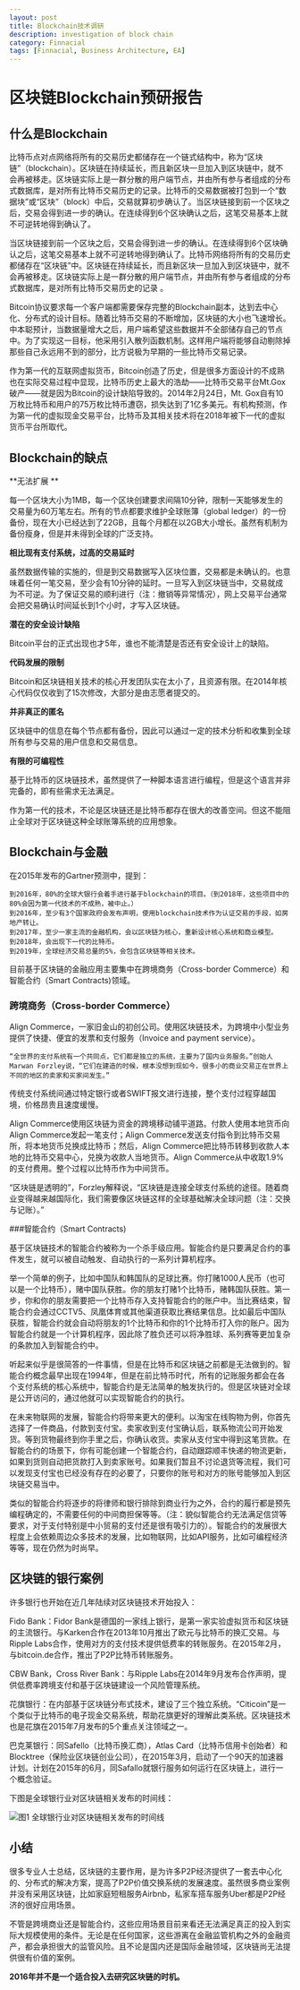 ```yaml
---
layout: post
title: Blockchain技术调研
description: investigation of block chain
category: Finnacial
tags: [Finnacial, Business Architecture, EA]
---
```


# 区块链Blockchain预研报告

## 什么是Blockchain

比特币点对点网络将所有的交易历史都储存在一个链式结构中，称为“区块链”（blockchain）。区块链在持续延长，而且新区块一旦加入到区块链中，就不会再被移走。区块链实际上是一群分散的用户端节点，并由所有参与者组成的分布式数据库，是对所有比特币交易历史的记录。比特币的交易数据被打包到一个“数据块”或“区块”（block）中后，交易就算初步确认了。当区块链接到前一个区块之后，交易会得到进一步的确认。在连续得到6个区块确认之后，这笔交易基本上就不可逆转地得到确认了。

当区块链接到前一个区块之后，交易会得到进一步的确认。在连续得到6个区块确认之后，这笔交易基本上就不可逆转地得到确认了。比特币网络将所有的交易历史都储存在“区块链”中。区块链在持续延长，而且新区块一旦加入到区块链中，就不会再被移走。区块链实际上是一群分散的用户端节点，并由所有参与者组成的分布式数据库，是对所有比特币交易历史的记录 。

Bitcoin协议要求每一个客户端都需要保存完整的Blockchain副本，达到去中心化、分布式的设计目标。随着比特币交易的不断增加，区块链的大小也飞速增长。中本聪预计，当数据量增大之后，用户端希望这些数据并不全部储存自己的节点中。为了实现这一目标，他采用引入散列函数机制。这样用户端将能够自动剔除掉那些自己永远用不到的部分，比方说极为早期的一些比特币交易记录。

作为第一代的互联网虚拟货币，Bitcoin创造了历史，但是很多方面设计的不成熟也在实际交易过程中显现，比特币历史上最大的浩劫——比特币交易平台Mt.Gox破产——就是因为Bitcoin的设计缺陷导致的。2014年2月24日，Mt. Gox自有10万枚比特币和用户的75万枚比特币遭窃，损失达到了1亿多美元。有机构预测，作为第一代的虚拟现金交易平台，比特币及其相关技术将在2018年被下一代的虚拟货币平台所取代。

## Blockchain的缺点

**无法扩展 **


每一个区块大小为1MB，每一个区块创建要求间隔10分钟，限制一天能够发生的交易量为60万笔左右。所有的节点都要求维护全球账簿（global ledger）的一份备份，现在大小已经达到了22GB，且每个月都在以2GB大小增长。虽然有机制为备份瘦身，但是并未得到全球的广泛支持。

**相比现有支付系统，过高的交易延时**


虽然数据传输的实施的，但是到交易数据写入区块位置，交易都是未确认的。也意味着任何一笔交易，至少会有10分钟的延时。一旦写入到区块链当中，交易就成为不可逆。为了保证交易的顺利进行（注：撤销等异常情况），网上交易平台通常会把交易确认时间延长到1个小时，才写入区块链。

**潜在的安全设计缺陷**


Bitcoin平台的正式出现也才5年，谁也不能清楚是否还有安全设计上的缺陷。

**代码发展的限制**


Bitcoin和区块链相关技术的核心开发团队实在太小了，且资源有限。在2014年核心代码仅仅收到了15次修改，大部分是由志愿者提交的。

**并非真正的匿名**


区块链中的信息在每个节点都有备份，因此可以通过一定的技术分析和收集到全球所有参与交易的用户信息和交易信息。

**有限的可编程性**


基于比特币的区块链技术，虽然提供了一种脚本语言进行编程，但是这个语言并非完备的，即有些需求无法满足。

作为第一代的技术，不论是区块链还是比特币都存在很大的改善空间。但这不能阻止全球对于区块链这种全球账簿系统的应用想象。

## Blockchain与金融
在2015年发布的Gartner预测中，提到：

	到2016年，80%的全球大银行会着手进行基于blockchain的项目。（到2018年，这些项目中的80%会因为第一代技术的不成熟，被中止。）
	到2016年，至少有3个国家政府会发布声明，使用blockchain技术作为认证交易的手段，如房地产转让。
	到2017年，至少一家主流的金融机构，会以区块链为核心，重新设计核心系统和商业模型。
	到2018年，会出现下一代的比特币。
	到2019年，全球经济交易总量的5%，会包含区块链等相关技术。

目前基于区块链的金融应用主要集中在跨境商务（Cross-border Commerce）和智能合约（Smart Contracts)领域。


### 跨境商务（Cross-border Commerce）


Align Commerce，一家旧金山的初创公司。使用区块链技术，为跨境中小型业务提供了快捷、便宜的发票和支付服务（Invoice and payment service）。


	“全世界的支付系统有一个共同点，它们都是独立的系统，主要为了国内业务服务。”创始人Marwan Forzley说，“它们在建造的时候，根本没想到现如今，很多小的商业交易正在世界上不同的地区的卖家和买家间发生。”


传统支付系统间通过特定银行或者SWIFT报文进行连接，整个支付过程穿越国境，价格昂贵且速度缓慢。


Align Commerce使用区块链为资金的跨境移动铺平道路。付款人使用本地货币向Align Commerce发起一笔支付；Align Commerce发送支付指令到比特币交易所，将本地货币兑换成比特币；然后，Align Commerce把比特币转移到收款人本地的比特币交易中心，兑换为收款人当地货币。Align Commerce从中收取1.9%的支付费用。整个过程以比特币作为中间货币。


“区块链是透明的”，Forzley解释说，“区块链是连接全球支付系统的途径。随着商业变得越来越国际化，我们需要像区块链这样的全球基础解决全球问题（注：交换与记账）。”


###智能合约（Smart Contracts)


基于区块链技术的智能合约被称为一个杀手级应用。智能合约是只要满足合约的事件发生，就可以被自动触发、自动执行的一系列计算机程序。


举一个简单的例子，比如中国队和韩国队的足球比赛。你打赌1000人民币（也可以是一个比特币），赌中国队获胜。你的朋友打赌1个比特币，赌韩国队获胜。第一步，你和你的朋友需要把一个比特币存入支持智能合约的账户中。当比赛结束，智能合约会通过CCTV5、凤凰体育或其他渠道获取比赛结果信息。比如最后中国队获胜，智能合约就会自动将朋友的1个比特币和你的1个比特币打入你的账户。因为智能合约就是一个计算机程序，因此除了胜负还可以将净胜球、系列赛等更加复杂的条款加入到智能合约中。


听起来似乎是很简答的一件事情，但是在比特币和区块链之前都是无法做到的。智能合约概念最早出现在1994年，但是在前比特币时代，所有的记账服务都会在各个支付系统的核心系统中，智能合约是无法简单的触发执行的。但是区块链对全球是公开访问的，通过他就可以实现智能合约的执行。


在未来物联网的发展，智能合约将带来更大的便利。以淘宝在线购物为例，你首先选择了一件商品，付款到支付宝。卖家收到支付宝确认后，联系物流公司开始发货。等到货物最终到你手里之后，你确认收货。卖家从支付宝中得到这笔货款。在智能合约的场景下，你有可能创建一个智能合约，自动跟踪顺丰快递的物流更新，如果到货则自动把货款打入到卖家账号。如果我们暂且不讨论退货等流程，我们可以发现支付宝也已经没有存在的必要了，只要你的账号和对方的账号能够加入到区块链交易当中。


类似的智能合约将逐步的将律师和银行排除到商业行为之外，合约的履行都是预先编程确定的，不需要任何的中间商担保等等。（注：貌似智能合约无法满足信贷等要求，对于支付特别是中小贸易的支付还是很有吸引力的）。智能合约的发展很大程度上会依赖周边众多技术的发展，比如物联网，比如API服务，比如可编程经济等等，现在仍然为时尚早。


## 区块链的银行案例


许多银行也开始在近几年陆续对区块链技术开始投入：


Fido Bank：Fidor Bank是德国的一家线上银行，是第一家实验虚拟货币和区块链的主流银行。与Karken合作在2013年10月推出了欧元与比特币的换汇交易。与Ripple Labs合作，使用对方的支付技术提供低费率的转账服务。在2015年2月，与bitcoin.de合作，推出了P2P比特币转账服务。


CBW Bank，Cross River Bank：与Ripple Labs在2014年9月发布合作声明，提供低费率跨境支付和基于区块链建设一个风险管理系统。


花旗银行：在内部基于区块链分布式技术，建设了三个独立系统。“Citicoin”是一个类似于比特币的电子现金交易系统，帮助花旗更好的理解此类系统。区块链技术也是花旗在2015年7月发布的5个重点关注领域之一。


巴克莱银行：同Safello（比特币换汇商），Atlas Card（比特币信用卡创始者）和Blocktree（保险业区块链创业公司），在2015年3月，启动了一个90天的加速器计划。计划在2015年的6月，同Safallo就银行服务如何运行在区块链上，进行一个概念验证。


下图是全球银行业对区块链相关发布的时间线：

![图1 全球银行业对区块链相关发布的时间线](/media/14505775249208.jpg)

## 小结


很多专业人士总结，区块链的主要作用，是为许多P2P经济提供了一套去中心化的、分布式的解决方案，提高了P2P价值交换系统的发展速度。虽然很多商业案例并没有采用区块链，比如家庭短租服务Airbnb，私家车搭车服务Uber都是P2P经济的很好应用场景。


不管是跨境商业还是智能合约，这些应用场景目前来看还无法满足真正的投入到实际大规模使用的条件。无论是在任何国家，这些游离在金融监管机构之外的金融资产，都会承担很大的监管风险。且不论是国内还是国际金融领域，区块链尚无法提供很有价值的案例。


**2016年并不是一个适合投入去研究区块链的时机。**
 
 

